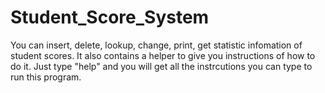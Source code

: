 # Student_Score_System

You can insert, delete, lookup, change, print, get statistic infomation of student scores. It also contains a helper to give you instructions
of how to do it. Just type "help" and you will get all the instrcutions you can type to run this program.


